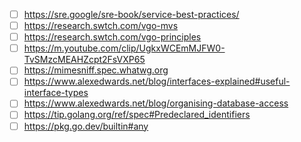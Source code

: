 - [ ] https://sre.google/sre-book/service-best-practices/
- [ ] https://research.swtch.com/vgo-mvs
- [ ] https://research.swtch.com/vgo-principles
- [ ] https://m.youtube.com/clip/UgkxWCEmMJFW0-TvSMzcMEAHZcpt2FsVXP65
- [ ] https://mimesniff.spec.whatwg.org
- [ ] https://www.alexedwards.net/blog/interfaces-explained#useful-interface-types
- [ ] https://www.alexedwards.net/blog/organising-database-access
- [ ] https://tip.golang.org/ref/spec#Predeclared_identifiers
- [ ] https://pkg.go.dev/builtin#any